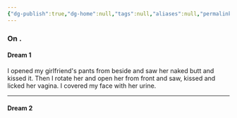 ```yaml
---
{"dg-publish":true,"dg-home":null,"tags":null,"aliases":null,"permalink":"/notes/07-journals-calender/dream-notes/may/28-05-2025/","dgPassFrontmatter":true,"updated":"2025-06-16T12:18:03.532+05:30"}
---
```


### On .

#### Dream 1

I opened my girlfriend's pants from beside and saw her naked butt and kissed it.
Then I rotate her and open her from front and saw, kissed and licked her vagina.
I covered my face with her urine.

---
#### Dream 2


